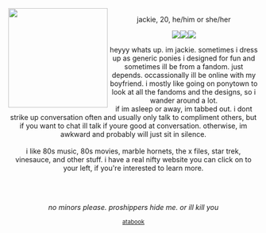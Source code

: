 <img src="https://files.catbox.moe/xrovfd.png" align="left" width="200px"/>
<p align="center">jackie, 20, he/him or she/her</p>
<p align="center"><img src="https://foolsparadise.neocities.org/graphics/Illustration5.png"/><img src="https://foolsparadise.neocities.org/graphics/i%20hate%20msuic.png"/><img src="https://foolsparadise.neocities.org/graphics/w0z420.png"/></p>
<p align="center">heyyy whats up. im jackie. sometimes i dress up as generic ponies i designed for fun and sometimes ill be from a fandom. just depends. occassionally ill be online with my boyfriend. i mostly like going on ponytown to look at all the fandoms and the designs, so i wander around a lot.<br>if im asleep or away, im tabbed out. i dont strike up conversation often and usually only talk to compliment others, but if you want to chat ill talk if youre good at conversation. otherwise, im awkward and probably will just sit in silence.<br><br>i like 80s music, 80s movies, marble hornets, the x files, star trek, vinesauce, and other stuff. i have a real nifty website you can click on to your left, if you're interested to learn more.</p><br><br>
<p align="center"><i>no minors please. proshippers hide me. or ill kill you</i></p>
<p align="center"><sub><a href="https://foolsparadise.atabook.org/">atabook</a></sub></p>


